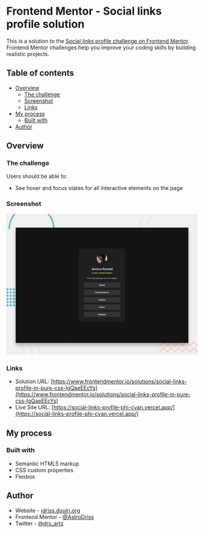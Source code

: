 # Frontend Mentor - Social links profile solution

This is a solution to the [Social links profile challenge on Frontend Mentor](https://www.frontendmentor.io/challenges/social-links-profile-UG32l9m6dQ). Frontend Mentor challenges help you improve your coding skills by building realistic projects.

## Table of contents

- [Overview](#overview)
  - [The challenge](#the-challenge)
  - [Screenshot](#screenshot)
  - [Links](#links)
- [My process](#my-process)
  - [Built with](#built-with)
- [Author](#author)

## Overview

### The challenge

Users should be able to:

- See hover and focus states for all interactive elements on the page

### Screenshot

![](./preview.jpg)

### Links

- Solution URL: [https://www.frontendmentor.io/solutions/social-links-profile-in-pure-css-lgQaeEEcYs](https://www.frontendmentor.io/solutions/social-links-profile-in-pure-css-lgQaeEEcYs)
- Live Site URL: [https://social-links-profile-phi-cyan.vercel.app/](https://social-links-profile-phi-cyan.vercel.app/)

## My process

### Built with

- Semantic HTML5 markup
- CSS custom properties
- Flexbox

## Author

- Website - [idriss.douiri.org](https://idriss.douiri.org)
- Frontend Mentor - [@AstroDriss](https://www.frontendmentor.io/profile/AstroDriss)
- Twitter - [@drs_artz](https://x.com/drs_artz)
